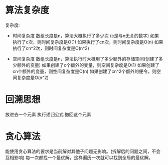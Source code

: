# 算法复杂度
复杂度:
  - 时间复杂度
  数组长度是n，算法大概执行了多少次 (c是与n无关的数字)
    如果执行了c次，则时间复杂度是O(1)
    如果执行了cn次，则时间复杂度是O(n)
    如果执行了cn^2次，则时间复杂度是O(n^2)

  - 空间复杂度
  数组长度是n，算法执行时大概用了多少额外的存储空间(创建了多少额外的变量)
    如果创建了c个额外的变量，则空间复杂度是O(1)
    如果创建了cn个额外的变量，则空间复杂度是O(n)
    如果创建了cn^2个额外的便令，则空间复杂度是O(n^2)


# 回溯思想
放进去一个元素
执行递归公式
撤回这个元素

# 贪心算法
能使用贪心算法的要求是当前解对其他子问题无影响。(拆解后的问题之间，不会互相影响)
每一次都找一个最优解，这样遍历一次就可以找到全局的最优解。